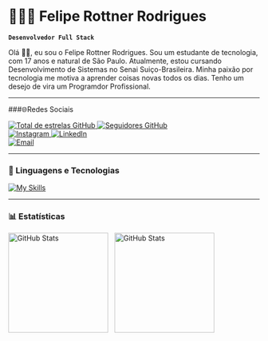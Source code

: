 # 👨🏽‍💻 Felipe Rottner Rodrigues

**`Desenvolvedor Full Stack`**

Olá 👋🏽, eu sou o Felipe Rottner Rodrigues. Sou um estudante de tecnologia, com 17 anos e natural de São Paulo. Atualmente, estou cursando Desenvolvimento de Sistemas no Senai Suiço-Brasileira. Minha paixão por tecnologia me motiva a aprender coisas novas todos os dias. Tenho um desejo de vira um Programdor Profissional.

---
###🌐Redes Sociais
<p align="left">
    <!-- GitHub Stars Button -->
    <a href="https://github.com/feliperottner?tab=repositories&sort=stargazers">
        <img 
            alt="Total de estrelas GitHub" 
            title="Total de estrelas GitHub" 
            src="https://img.shields.io/github/stars/feliperottner?color=yellow&label=Estrelas&logo=github&logoColor=white&style=for-the-badge"
        />
    </a>
    <!-- GitHub Followers Button -->
    <a href="https://github.com/feliperottner?tab=followers">
        <img 
            alt="Seguidores GitHub" 
            title="Me siga no GitHub" 
            src="https://custom-icon-badges.demolab.com/github/followers/feliperottner?color=236ad3&labelColor=1155ba&style=for-the-badge&logo=github&label=Seguidores&logoColor=white"
        />
    </a>
    <br>
    <!-- Instagram Icon (Nova Cor: Roxo Vivo) -->
    <a href="https://www.instagram.com/feliperottner_">
        <img 
            alt="Instagram" 
            title="Me siga no Instagram" 
            src="https://img.shields.io/badge/Instagram-9C27B0.svg?style=for-the-badge&logo=instagram&logoColor=white"
        />
    </a>
    <!-- LinkedIn Icon (Nova Cor: Azul Escuro Vivo) -->
    <a href="https://www.linkedin.com/in/felipe-rottner-rodrigues-b13625319">
        <img 
            alt="LinkedIn" 
            title="Conecte-se comigo no LinkedIn" 
            src="https://img.shields.io/badge/LinkedIn-0A66C2.svg?style=for-the-badge&logo=linkedin&logoColor=white"
        />
    </a>
    <br>
    <!-- Email Icon (Nova Cor: Vermelho Vivo) -->
    <a href="mailto:feliperottnerrodrigues@gmail.com">
        <img 
            alt="Email" 
            title="Envie um email para mim" 
            src="https://img.shields.io/badge/Email-E50914?style=for-the-badge&logo=gmail&logoColor=white"
        />
    </a>
</p>

---

### 🤖 Linguagens e Tecnologias
[![My Skills](https://skillicons.dev/icons?i=css,discord,figma,git,github,html,idea,java,js,linkedin,mysql,nodejs,postman,py,spring,vscode,windows,kotlin&theme=dark)](https://skillicons.dev)

---

### 📊 Estatísticas

<img 
    align="left"
    alt="GitHub Stats"
    height="200"
    style="padding-right: 10px;"
    src="https://github-readme-stats.vercel.app/api?username=feliperottner&show_icons=true&theme=cobalt&include_ali_commits=true&local=pt-br"
/>

<img 
    align="left"
    alt="GitHub Stats"
    height="200"
    style="padding-right: 10px;"
    src="https://github-readme-stats.vercel.app/api/top-langs/?username=feliperottner&theme=tokyonight&layout=compact&custom_title=Tecnologias&langs_count=5"
/>
